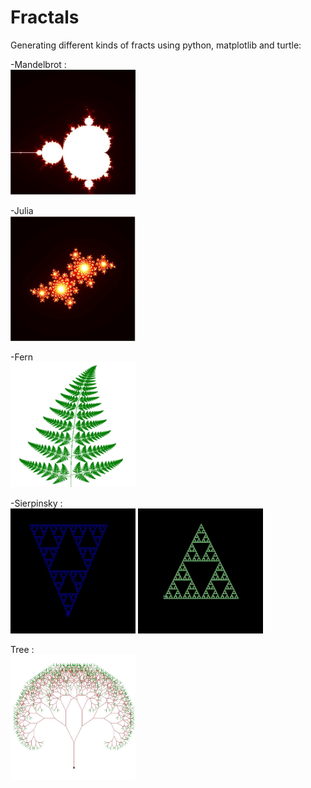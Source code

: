 # Fractals
Generating different kinds of fracts using python, matplotlib and turtle:

-Mandelbrot :
</br>
<img src="fractal%20pictures/mandelbrot.jpg" width =200, height =200/>

-Julia
</br>
<img src="fractal%20pictures/julia.jpg" width =200, height =200/>


-Fern
</br>
<img src="fractal%20pictures/fern.png" width =200, height =200/>

-Sierpinsky :
</br>
<img src="fractal%20pictures/sierpinsky-arrowhead.jpg" width =200, height =200/>
<img src="fractal%20pictures/sierpinsky-sieve.jpg" width =200, height =200/>

Tree :
</br>
<img src="fractal%20pictures/tree.png" width =200, height =200/>
